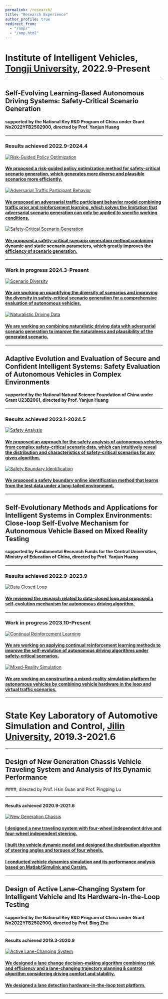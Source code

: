 ```yaml
---
permalink: /research/
title: "Research Experience"
author_profile: true
redirect_from: 
  - "/nmp/"
  - "/nmp.html"
---
```


# Institute of Intelligent Vehicles, [Tongji University](https://www.tongji.edu.cn/eng/), 2022.9-Present

---

## Self-Evolving Learning-Based Autonomous Driving Systems: Safety-Critical Scenario Generation
#### supported by the National Key R&D Program of China under Grant No2022YFB2502900, directed by Prof. Yanjun Huang

---

### Results achieved 2022.9-2024.4
<div class="research-grid">
  <a class="research-item" href="{{ site.url }}/research/self-evolving-learning/safety-critical-scenario-generation/risk-guided-policy-optimization/">
    <div class="research-content">
      <img src="/images/paper1-framework.png" alt="Risk-Guided Policy Optimization">
      <div class="research-text">
        <h4>We proposed a risk-guided policy optimization method for safety-critical scenario generation, which generates more diverse and plausible scenarios more efficiently.</h4>
      </div>
    </div>
  </a>
  
  <a class="research-item" href="{{ site.url }}/research/self-evolving-learning/safety-critical-scenario-generation/adversarial-traffic-participant-behavior/">
    <div class="research-content">
      <img src="/images/paper1-framework.png" alt="Adversarial Traffic Participant Behavior">
      <div class="research-text">
        <h4>We proposed an adversarial traffic participant behavior model combining traffic prior and reinforcement learning, which solves the limitation that adversarial scenario generation can only be applied to specific working conditions.</h4>
      </div>
    </div>
  </a>

  <a class="research-item" href="{{ site.url }}/research/self-evolving-learning/safety-critical-scenario-generation/safety-critical-scenario-generation/">
    <div class="research-content">
      <img src="/images/paper1-framework.png" alt="Safety-Critical Scenario Generation">
      <div class="research-text">
        <h4>We proposed a safety-critical scenario generation method combining dynamic and static scenario parameters, which greatly improves the efficiency of scenario generation.</h4>
      </div>
    </div>
  </a>
</div>

---

### Work in progress 2024.3-Present
<div class="research-grid">
  <a class="research-item" href="{{ site.url }}/research/self-evolving-learning/safety-critical-scenario-generation/scenario-diversity/">
    <div class="research-content">
      <img src="/images/paper1-framework.png" alt="Scenario Diversity">
      <div class="research-text">
        <h4>We are working on quantifying the diversity of scenarios and improving the diversity in safety-critical scenario generation for a comprehensive evaluation of autonomous vehicles.</h4>
      </div>
    </div>
  </a>
  
  <a class="research-item" href="{{ site.url }}/research/self-evolving-learning/safety-critical-scenario-generation/naturalistic-driving-data/">
    <div class="research-content">
      <img src="/images/paper1-framework.png" alt="Naturalistic Driving Data">
      <div class="research-text">
        <h4>We are working on combining naturalistic driving data with adversarial scenario generation to improve the naturalness and plausibility of the generated scenario.</h4>
      </div>
    </div>
  </a>
</div>

---

## Adaptive Evolution and Evaluation of Secure and Confident Intelligent Systems: Safety Evaluation of Autonomous Vehicles in Complex Environments
#### supported by the National Natural Science Foundation of China under Grant U23B2061, directed by Prof. Yanjun Huang

---

### Results achieved 2023.1-2024.5
<div class="research-grid">
  <a class="research-item" href="{{ site.url }}/research/adaptive-evolution/safety-evaluation/safety-analysis/">
    <div class="research-content">
      <img src="/images/paper1-framework.png" alt="Safety Analysis">
      <div class="research-text">
        <h4>We proposed an approach for the safety analysis of autonomous vehicles from complex safety-critical scenario data, which can intuitively reveal the distribution and characteristics of safety-critical scenarios for any given algorithm.</h4>
      </div>
    </div>
  </a>
  
  <a class="research-item" href="{{ site.url }}/research/adaptive-evolution/safety-evaluation/safety-boundary-identification/">
    <div class="research-content">
      <img src="/images/paper1-framework.png" alt="Safety Boundary Identification">
      <div class="research-text">
        <h4>We proposed a safety boundary online identification method that learns from the test data under a long-tailed environment.</h4>
      </div>
    </div>
  </a>
</div>

---

## Self-Evolutionary Methods and Applications for Intelligent Systems in Complex Environments: Close-loop Self-Evolve Mechanism for Autonomous Vehicle Based on Mixed Reality Testing
#### supported by Fundamental Research Funds for the Central Universities, Ministry of Education of China, directed by Prof. Yanjun Huang

---

### Results achieved 2022.9-2023.9
<div class="research-grid">
  <a class="research-item" href="{{ site.url }}/research/self-evolutionary-methods/applications/data-closed-loop/">
    <div class="research-content">
      <img src="/images/paper1-framework.png" alt="Data Closed Loop">
      <div class="research-text">
        <h4>We reviewed the research related to data-closed loop and proposed a self-evolution mechanism for autonomous driving algorithm.</h4>
      </div>
    </div>
  </a>
</div>

---

### Work in progress 2023.10-Present
<div class="research-grid">
  <a class="research-item" href="{{ site.url }}/research/self-evolutionary-methods/applications/continual-reinforcement-learning/">
    <div class="research-content">
      <img src="/images/paper1-framework.png" alt="Continual Reinforcement Learning">
      <div class="research-text">
        <h4>We are working on applying continual reinforcement learning methods to improve the self-evolution of autonomous driving algorithms under safety-critical scenarios.</h4>
      </div>
    </div>
  </a>
  
  <a class="research-item" href="{{ site.url }}/research/self-evolutionary-methods/applications/mixed-reality-simulation/">
    <div class="research-content">
      <img src="/images/paper1-framework.png" alt="Mixed-Reality Simulation">
      <div class="research-text">
        <h4>We are working on constructing a mixed-reality simulation platform for autonomous vehicles by combining vehicle hardware in the loop and virtual traffic scenarios.</h4>
      </div>
    </div>
  </a>
</div>

---

# State Key Laboratory of Automotive Simulation and Control, [Jilin University](https://www.jlu.edu.cn/#), 2019.3-2021.6

---

## Design of New Generation Chassis Vehicle Traveling System and Analysis of Its Dynamic Performance
####, directed by Prof. Hsin Guan and Prof. Pingping Lu

---

#### Results achieved 2020.9-2021.6
<div class="research-grid">
  <a class="research-item" href="{{ site.url }}/research/new-generation-chassis/">
    <div class="research-content">
      <img src="/images/paper1-framework.png" alt="New Generation Chassis">
      <div class="research-text">
        <h4>I designed a new traveling system with four-wheel independent drive and four-wheel independent steering.</h4>
        <h4>I built the vehicle dynamic model and designed the distribution algorithm of steering angles and torques of four wheels.</h4>
        <h4>I conducted vehicle dynamics simulation and its performance analysis based on Matlab/Simulink and Carsim.</h4>
      </div>
    </div>
  </a>
</div>

---

## Design of Active Lane-Changing System for Intelligent Vehicle and Its Hardware-in-the-Loop Testing
#### supported by the National Key R&D Program of China under Grant No2022YFB2502900, directed by Prof. Bing Zhu

---

#### Results achieved 2019.3-2020.9
<div class="research-grid">
  <a class="research-item" href="{{ site.url }}/research/active-lane-changing-system/">
    <div class="research-content">
      <img src="/images/paper1-framework.png" alt="Active Lane-Changing System">
      <div class="research-text">
        <h4>We designed a lane change decision-making algorithm combining risk and efficiency and a lane-changing trajectory planning & control algorithm considering driving comfort and stability.</h4>
        <h4>We designed a lane detection hardware-in-the-loop test platform.</h4>
      </div>
    </div>
  </a>
</div>
</div>

---

<style>
@import url('https://fonts.googleapis.com/css2?family=Lato:wght@400;700&family=Roboto:wght
